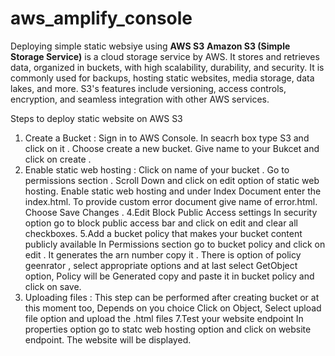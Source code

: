 # aws_amplify_console
Deploying simple static websiye using **AWS S3**
**Amazon S3 (Simple Storage Service)** is a cloud storage service by AWS. It stores and retrieves data, organized in buckets, with high scalability, durability, and security. It is commonly used for backups, hosting static websites, media storage, data lakes, and more. S3's features include versioning, access controls, encryption, and seamless integration with other AWS services.

Steps to deploy static website on AWS S3
1. Create a Bucket :
   Sign in to AWS Console. In seacrh box type S3 and click on it .
   Choose create a new bucket.
   Give name to your Bukcet and click on create .
2. Enable static web hosting :
   Click on name of your bucket .
   Go to permissions section .
   Scroll Down and click on edit option of static web hosting.
   Enable static web hosting and under Index Document enter the index.html.
   To provide custom error document give name of error.html.
   Choose Save Changes .
4.Edit Block Public Access settings
  In security option go to block public access bar and click on edit and clear all checkboxes.
5.Add a bucket policy that makes your bucket content publicly available
   In Permissions section go to bucket policy and click on edit .
   It generates the arn number copy it .
   There is option of policy geenrator , select appropriate options and at last select GetObject option, Policy will be Generated copy and paste it in bucket policy 
   and click on save.
6. Uploading files :
   This step can be performed after creating bucket or at this moment too, Depends on you choice
   Click on Object, Select upload file option and upload the .html files
7.Test your website endpoint
  In properties option go to statc web hosting option and click on website endpoint. The website will be displayed.
